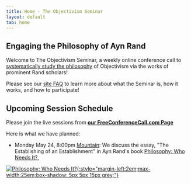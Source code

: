 ```yaml
---
title: Home - The Objectivism Seminar
layout: default
tab: home
---
```


Engaging the Philosophy of Ayn Rand
-----------------------------------
Welcome to The Objectivism Seminar, a weekly online conference call to
[systematically study the philosophy](/about "About the Objectivism Seminar")
of Objectivism via the works of prominent Rand scholars!

Please see our [site FAQ](/faq "Frequently Asked Questions")
to learn more about what the Seminar is, how it works, and how to participate!

Upcoming Session Schedule
-------------------------
Please join the live sessions from
[**our FreeConferenceCall.com Page**](https://www.freeconferencecall.com/join/objectivismseminar "The Objectivism Seminar at FreeConferenceCall.com")

Here is what we have planned:

* Monday May 24,
  8:00pm [Mountain][mtn]: We discuss the essay, "The Establishing of an Establishment" in Ayn Rand's book [Philosophy: Who Needs It?][book], 

[![Philosophy: Who Needs It?][cover]{:style="margin-left:2em;max-width:25em;box-shadow: 5px 5px 15px grey;"}][book]

[cover]:    https://images-na.ssl-images-amazon.com/images/I/410o0Jm0uRL._SX303_BO1,204,203,200_.jpg
[book]:     https://www.amazon.com/Philosophy-Who-Needs-Ayn-Rand/dp/0451138937
[mtn]:      http://wwp.greenwichmeantime.com/time-zone/usa/mountain-time/
